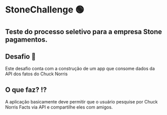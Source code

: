 # StoneChallenge 🟢

## Teste do processo seletivo para a empresa Stone pagamentos.

## Desafio 🚧
Este desafio conta com a construção de um app que consome dados da API dos fatos do Chuck Norris

## O que faz? ⁉️
A aplicação basicamente deve permitir que o usuário pesquise por Chuck Norris Facts via API e compartilhe eles com amigos. 
